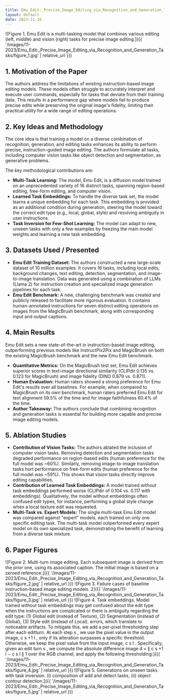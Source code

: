 ```yaml
---
title: Emu_Edit:_Precise_Image_Editing_via_Recognition_and_Generation_Tasks
layout: default
date: 2023-11-16
---
```

![Figure 1. Emu Edit is a multi-tasking model that combines various editing (left, middle) and vision (right) tasks for precise image editing.]({{ '/images/11-2023/Emu_Edit:_Precise_Image_Editing_via_Recognition_and_Generation_Tasks/figure_1.jpg' | relative_url }})
## 1. Motivation of the Paper
The authors address the limitations of existing instruction-based image editing models. These models often struggle to accurately interpret and execute user commands, especially for tasks that deviate from their training data. This results in a performance gap where models fail to produce precise edits while preserving the original image's fidelity, limiting their practical utility for a wide range of editing operations.

## 2. Key Ideas and Methodology
The core idea is that training a model on a diverse combination of recognition, generation, and editing tasks enhances its ability to perform precise, instruction-guided image editing. The authors formulate all tasks, including computer vision tasks like object detection and segmentation, as generative problems.

The key methodological contributions are:
*   **Multi-Task Learning:** The model, Emu Edit, is a diffusion model trained on an unprecedented variety of 16 distinct tasks, spanning region-based editing, free-form editing, and computer vision.
*   **Learned Task Embeddings:** To handle the diverse task set, the model learns a unique embedding for each task. This embedding is provided as an additional condition during generation, steering the model toward the correct edit type (e.g., local, global, style) and resolving ambiguity in user instructions.
*   **Task Inversion for Few-Shot Learning:** The model can adapt to new, unseen tasks with only a few examples by freezing the main model weights and learning a new task embedding.

## 3. Datasets Used / Presented
*   **Emu Edit Training Dataset:** The authors constructed a new large-scale dataset of 10 million examples. It covers 16 tasks, including local edits, background changes, text editing, detection, segmentation, and image-to-image translation. Data was generated using a combination of LLMs (Llama 2) for instruction creation and specialized image generation pipelines for each task.
*   **Emu Edit Benchmark:** A new, challenging benchmark was created and publicly released to facilitate more rigorous evaluation. It contains human-annotated instructions for seven distinct editing operations on images from the MagicBrush benchmark, along with corresponding input and output captions.

## 4. Main Results
Emu Edit sets a new state-of-the-art in instruction-based image editing, outperforming previous models like InstructPix2Pix and MagicBrush on both the existing MagicBrush benchmark and the new Emu Edit benchmark.
*   **Quantitative Metrics:** On the MagicBrush test set, Emu Edit achieves superior scores in text-image directional similarity (CLIPdir 0.135 vs. 0.123 for MagicBrush) and image fidelity (DINO 0.879 vs. 0.871).
*   **Human Evaluation:** Human raters showed a strong preference for Emu Edit's results over all baselines. For example, when compared to MagicBrush on its own benchmark, human raters preferred Emu Edit for text alignment 59.5% of the time and for image faithfulness 60.4% of the time.
*   **Author Takeaway:** The authors conclude that combining recognition and generation tasks is essential for building more capable and precise image editing models.

## 5. Ablation Studies
*   **Contribution of Vision Tasks:** The authors ablated the inclusion of computer vision tasks. Removing detection and segmentation tasks degraded performance on region-based edits (human preference for the full model was ~60%). Similarly, removing image-to-image translation tasks hurt performance on free-form edits (human preference for the full model was ~59%). This shows that vision tasks directly improve editing capabilities.
*   **Contribution of Learned Task Embeddings:** A model trained without task embeddings performed worse (CLIPdir of 0.104 vs. 0.117 with embeddings). Qualitatively, the model without embeddings often confused edit types, for instance, performing a global style change when a local texture edit was requested.
*   **Multi-Task vs. Expert Models:** The single multi-task Emu Edit model was compared against "expert" models, each trained on only one specific editing task. The multi-task model outperformed every expert model on its own specialized task, demonstrating the benefit of learning from a diverse task mixture.

## 6. Paper Figures
![Figure 2. Multi-turn image editing. Each subsequent image is derived from the prior one, using its associated caption. The initial image is based on a zeroed reference.]({{ '/images/11-2023/Emu_Edit:_Precise_Image_Editing_via_Recognition_and_Generation_Tasks/figure_2.jpg' | relative_url }})
![Figure 3. Failure cases of baseline instruction-based image editing models. 2]({{ '/images/11-2023/Emu_Edit:_Precise_Image_Editing_via_Recognition_and_Generation_Tasks/figure_3.jpg' | relative_url }})
![Figure 4. Task embeddings. Model trained without task embeddings may get confused about the edit type when the instructions are complicated or there is ambiguity regarding the edit type: (1) Global edit (instead of Texture), (2) Segmentation (instead of Global), (3) Style edit (instead of Local). errors, which translate to noticeable artifacts. To mitigate this, we add a per-pixel thresholding step after each editturn. At each step s , we use the pixel value in the output image, c s +1 I , only if its alteration surpasses a specific threshold. Otherwise, we keep the pixel value from the input image, c s I . Specifically, given an edit turn s , we compute the absolute difference image d = ∥ c s +1 I − c s I ∥ 1 over the RGB channel, and apply the following thresholding:]({{ '/images/11-2023/Emu_Edit:_Precise_Image_Editing_via_Recognition_and_Generation_Tasks/figure_4.jpg' | relative_url }})
![Figure 5. Generations on unseen tasks with task inversion. (i) composition of add and detect tasks, (ii) object contour detection.]({{ '/images/11-2023/Emu_Edit:_Precise_Image_Editing_via_Recognition_and_Generation_Tasks/figure_5.jpg' | relative_url }})
